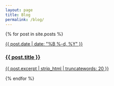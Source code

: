 ```yaml
---
layout: page
title: Blog
permalink: /blog/
---
```


<div class="posts-grid">
  {% for post in site.posts %}
  <a href="{{ post.url | relative_url }}" class="post-card animate-on-scroll">
    <div class="post-card-content">
      <p class="post-card-date">{{ post.date | date: "%B %-d, %Y" }}</p>
      <h3 class="post-card-title">{{ post.title }}</h3>
      <p class="post-card-excerpt">{{ post.excerpt | strip_html | truncatewords: 20 }}</p>
    </div>
  </a>
  {% endfor %}
</div>